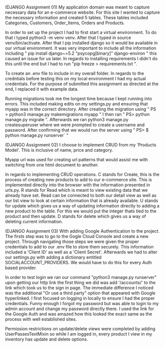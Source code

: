 (DJANGO Assignment 01)
My application domain was meant to capture necessary data for an e-commerce website. For this site I wanted to capture the necessary information and created 5 tables. These tables included Categories, Customers, Order_Items, Orders and Products. 

In  order to set up the project I had to first start a virtual environment. To do that i typed python3 -m venv venv. After that I typed in source venv/bin/activate. After that I pip installed django so it would be available in our virtual environment. It was very important to include all the information including " pip install django~=5.2 "psycopg[binary]" django-environ " this caused an issue for us later. In regards to installing requirements I didn't do this until the end but I had to run "pip freeze > requirements.txt ". 

To create an .env file to include in my overall folder. In regards to the credntials before testing this on my local environment I had my actual credentials. For the purpose of submitted this assignment as directed at the end, I replaced it with example data. 

Running migrations took me the longest time because I kept running into errors. This included making edits on my settings.py and ensuring that myapp was in the correct directory. After creating the migration using " PS > python3 manage.py makemigrations myapp " I then ran " PS> python manage.py migrate ". Afterwards we ran python3 manage.py createsuperuser where we were prompted to create a username and password. After confirming that we would run the server using " PS> $ python manage.py runserver` "

(DJANGO Assignment 02)
I choose to implement CRUD from my 'Products Model'. This is inclusive of name, price and category.

Myapp url was used for creating url patterns that would assist me with switching from one html document to another. 

In regards to implementing CRUD operations. C stands for Create, this is the process of creating new products to add to our e-commerce site. This is implemented directly into the browser with the information presented in urls.py. R stands for Read which is meant to view existing data that we already have set. Read can be connected to both our detail view as well as our list view to look at certain information that is already available. U stands for update which gives us a way of updating information directly to adding a new product to the table. For this we would put the integer thats tied to the product and then update. D stands for delete which gives us a way of deleting current information. 

(DJANGO Assignment 03)
With adding Google Authentication to the project. The firsts step was to go to the Gogle Cloud Console and create a new project. Through navigating those steps we were given the proper credentials to add to our .env file to store them securely. This information included a 'Client ID' as well as a 'Client Secret'. Afterwards we had to alter our settings.py with adding a dictionary entitled SOCIALACCOUNT_PROVIDERS. We would have to do this for every Auth based provider. 

In order to test login we ran our command "python3 manage.py runserver" upon getting our http link the first thing we did was add '/accounts/' to the link which took us to the sign in page. The immediate difference I noticed was the additional "Or use a third party" option that appeared with Google hyperlinked. I first focused on logging in locally to ensure I had the proper credentials. Funny enough I forgot my password but was able to login to my admin account and change my password directly there. I used the link for the Google Auth and was amazed how this looked the exact same as the process with well established sites. 

Permission restrictions on update/delete views were completed by adding UserPassesTextMixin so while I am logged in, every product I view in my inventory has update and delete options. 
